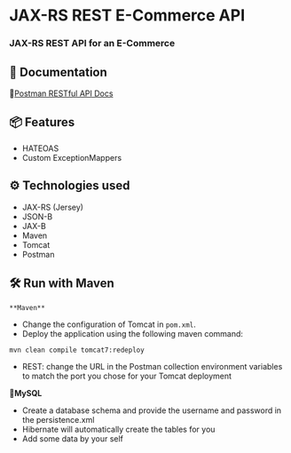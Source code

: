 # JAX-RS REST E-Commerce  API 
### JAX-RS REST API for an E-Commerce

## 📃 Documentation
📧[Postman RESTful API Docs](https://documenter.getpostman.com/view/20656726/UyxdK9KH)

## 📦 Features
* HATEOAS
* Custom ExceptionMappers

## ⚙ Technologies used
* JAX-RS (Jersey)
* JSON-B
* JAX-B
* Maven
* Tomcat
* Postman

 ## 🛠 Run with Maven
    **Maven**
* Change the configuration of Tomcat in `pom.xml`. 
* Deploy the application using the following maven command:
 ```
mvn clean compile tomcat7:redeploy
```
* REST: change the URL in the Postman collection environment variables to match the port you chose for your Tomcat deployment

**🐬MySQL**
* Create a database schema and provide the username and password in the persistence.xml
* Hibernate will automatically create the tables for you
* Add some data by your self

   
